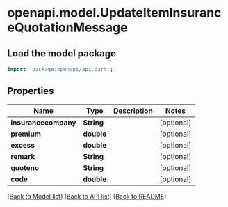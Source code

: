 # openapi.model.UpdateItemInsuranceQuotationMessage

## Load the model package
```dart
import 'package:openapi/api.dart';
```

## Properties
Name | Type | Description | Notes
------------ | ------------- | ------------- | -------------
**insurancecompany** | **String** |  | [optional] 
**premium** | **double** |  | [optional] 
**excess** | **double** |  | [optional] 
**remark** | **String** |  | [optional] 
**quoteno** | **String** |  | [optional] 
**code** | **double** |  | [optional] 

[[Back to Model list]](../README.md#documentation-for-models) [[Back to API list]](../README.md#documentation-for-api-endpoints) [[Back to README]](../README.md)


